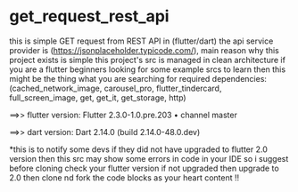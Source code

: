 # get_request_rest_api

 this is simple GET request from REST API in (flutter/dart) the api service provider is (https://jsonplaceholder.typicode.com/), main reason why this project exists is simple this project's src is managed in clean architecture if you are a flutter beginners looking for some example srcs to learn then this might be the thing what you are searching for required 
dependencies:
(cached_network_image, carousel_pro, flutter_tindercard, full_screen_image, get, get_it, get_storage, http) 

==>> flutter version: Flutter 2.3.0-1.0.pre.203 • channel master

==>> dart version:  Dart 2.14.0 (build 2.14.0-48.0.dev)

*this is to notify some devs if they did not have upgraded to flutter 2.0 version then this src may show some errors in code in your IDE so i suggest before cloning check your flutter version if not upgraded then upgrade to 2.0 then clone nd fork the code blocks as your heart content !!
